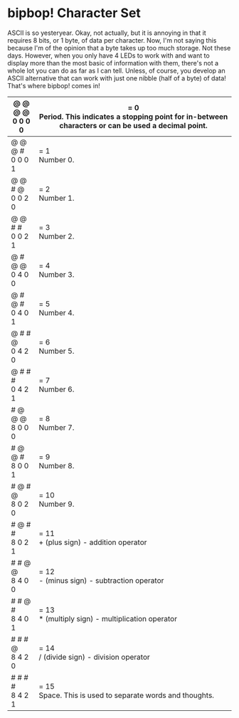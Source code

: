 # bipbop! Character Set
ASCII is so yesteryear. Okay, not actually, but it is annoying in that it requires 8 bits, or 1 byte, of data per character. Now, I'm not saying this because I'm of the opinion that a byte takes up too much storage. Not these days. However, when you only have 4 LEDs to work with and want to display more than the most basic of information with them, there's not a whole lot you can do as far as I can tell. Unless, of course, you develop an ASCII alternative that can work with just one nibble (half of a byte) of data! That's where bipbop! comes in!

| @ @ @ @<br>0 0 0 0 | = 0<br>Period. This indicates a stopping point for in-between characters or can be used a decimal point. |
|--------------------|----------------------------------------------------------------------------------------------------------|
| @ @ @ #<br>0 0 0 1 | = 1<br>Number 0.                                                                                         |
| @ @ # @<br>0 0 2 0 | = 2<br>Number 1.                                                                                         |
| @ @ # #<br>0 0 2 1 | = 3<br>Number 2.                                                                                         |
| @ # @ @<br>0 4 0 0 | = 4<br>Number 3.                                                                                         |
| @ # @ #<br>0 4 0 1 | = 5<br>Number 4.                                                                                         |
| @ # # @<br>0 4 2 0 | = 6<br>Number 5.                                                                                         |
| @ # # #<br>0 4 2 1 | = 7<br>Number 6.                                                                                         |
| # @ @ @<br>8 0 0 0 | = 8<br>Number 7.                                                                                         |
| # @ @ #<br>8 0 0 1 | = 9<br>Number 8.                                                                                         |
| # @ # @<br>8 0 2 0 | = 10<br>Number 9.                                                                                        |
| # @ # #<br>8 0 2 1 | = 11<br>+ (plus sign) - addition operator                                                                |
| # # @ @<br>8 4 0 0 | = 12<br>- (minus sign) - subtraction operator                                                            |
| # # @ #<br>8 4 0 1 | = 13<br>* (multiply sign) - multiplication operator                                                      |
| # # # @<br>8 4 2 0 | = 14<br>/ (divide sign) - division operator                                                              |
| # # # #<br>8 4 2 1 | = 15<br>Space. This is used to separate words and thoughts.                                              |

